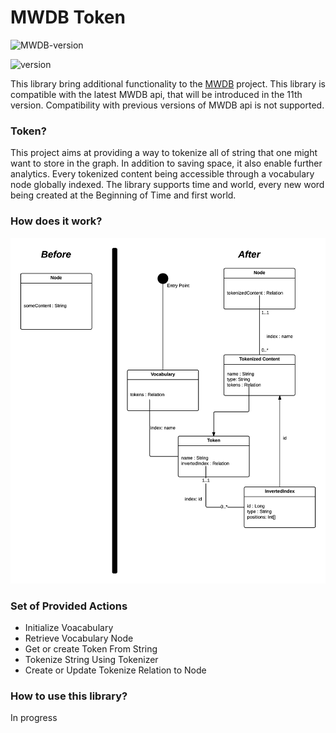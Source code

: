 # MWDB Token


![MWDB-version](https://img.shields.io/badge/MWDB--version-11--SNAPSHOT-green.svg)

![version](https://img.shields.io/badge/version-1.0-blue.svg)

This library bring additional functionality to the [MWDB](https://github.com/kevoree-modeling/mwDB) project. 
This library is compatible with the latest MWDB api, that will be introduced in the 11th version. 
Compatibility with previous versions of MWDB api is not supported.


### Token?

This project aims at providing a way to tokenize all of string that one might want to store in the graph.
In addition to saving space, it also enable further analytics. Every tokenized content being accessible through a vocabulary node globally indexed. 
The library supports time and world, every new word being created at the Beginning of Time and first world.



### How does it work?
![schema](doc/schema.png)


### Set of Provided Actions

* Initialize Voacabulary
* Retrieve Vocabulary Node
* Get or create Token From String
* Tokenize String Using Tokenizer
* Create or Update Tokenize Relation to Node


### How to use this library?

In progress
